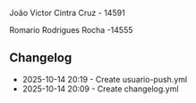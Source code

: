 João Victor Cintra Cruz - 14591

Romario Rodrigues Rocha -14555
## Changelog
- 2025-10-14 20:19 - Create usuario-push.yml
- 2025-10-14 20:09 - Create changelog.yml

